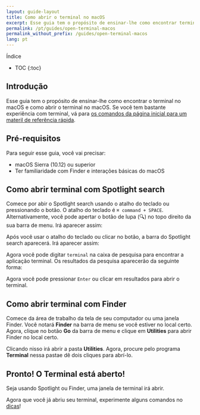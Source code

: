 ```yaml
---
layout: guide-layout
title: Como abrir o terminal no macOS
excerpt: Esse guia tem o propósito de ensinar-lhe como encontrar terminal no macOS e como abrir o terminal no macOS.
permalink: /pt/guides/open-terminal-macos
permalink_without_prefix: /guides/open-terminal-macos
lang: pt
---
```


Índice

* TOC
{:toc}

## Introdução

Esse guia tem o propósito de ensinar-lhe como encontrar o terminal no macOS e como abrir o terminal no macOS. Se você tem bastante experiência com terminal, vá para [os comandos da página inicial para um materil de referência rápida](/).

## Pré-requisitos

Para seguir esse guia, você vai precisar:

* macOS Sierra (10.12) ou superior
* Ter familiaridade com Finder e interações básicas do macOS

## Como abrir terminal com Spotlight search

Comece por abir o Spotlight search usando o atalho do teclado ou pressionando o botão. O atalho do teclado é `⌘ command + SPACE`. Alternativamente, você pode apertar o botão de lupa (🔍) no topo direito da sua barra de menu. Irá aparecer assim:

<div class="center guideimages">
  <amp-img src="/assets/guides/open-terminal-macos/spotlight-button-en.png" width="90" height="70" alt="Spotlight search button" layout="fixed"></amp-img>
</div>

Após você usar o atalho do teclado ou clicar no botão, a barra do Spotlight search aparecerá. Irá aparecer assim:

<div class="center guideimages">
  <amp-img src="/assets/guides/open-terminal-macos/spotlight-search-en.png" width="680" height="56" alt="Spotlight search bar" layout="responsive"></amp-img>
</div>

Agora você pode digitar `terminal` na caixa de pesquisa para encontrar a aplicação terminal. Os resultados da pesquisa aparecerão da seguinte forma:

<div class="center guideimages">
  <amp-img src="/assets/guides/open-terminal-macos/spotlight-results-en.png" width="680" height="430" alt="Spotlight search results" layout="responsive"></amp-img>
</div>

Agora você pode pressionar `Enter` ou clicar em resultados para abrir o terminal.

## Como abrir terminal com Finder

Comece da área de trabalho da tela de seu computador ou uma janela Finder. Você notará **Finder** na barra de menu se você estiver no local certo. Agora, clique no botão **Go** da barra de menu e clique em **Utilities** para abrir Finder no local certo.

<div class="center guideimages">
  <amp-img src="/assets/guides/open-terminal-macos/go-menu-en.png" width="470" height="420" alt="Finder go menu open" layout="responsive"></amp-img>
</div>

Clicando nisso irá abrir a pasta **Utilities**. Agora, procure pelo programa **Terminal** nessa pastae dê dois cliques para abrí-lo.

<div class="center guideimages">
  <amp-img src="/assets/guides/open-terminal-macos/finder-utilities-en.png" width="865" height="471" alt="Browse Utilities folder in Finder" layout="responsive"></amp-img>
</div>

## Pronto! O Terminal está aberto!

Seja usando Spotlight ou Finder, uma janela de terminal irá abrir.

<div class="center guideimages">
  <amp-img src="/assets/guides/open-terminal-macos/terminal-open-en.png" width="585" height="389" alt="An open terminal window" layout="responsive"></amp-img>
</div>

Agora que você já abriu seu terminal, experimente alguns comandos no [dicas](/#basic)!
